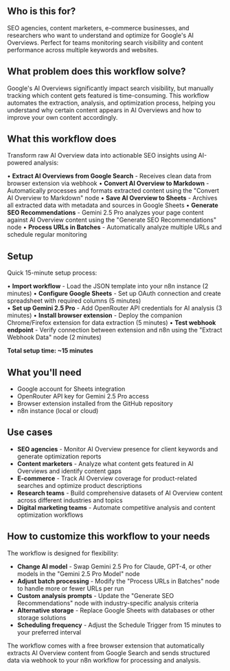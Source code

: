 ## Who is this for?

SEO agencies, content marketers, e-commerce businesses, and researchers who want to understand and optimize for Google's AI Overviews. Perfect for teams monitoring search visibility and content performance across multiple keywords and websites.

## What problem does this workflow solve?

Google's AI Overviews significantly impact search visibility, but manually tracking which content gets featured is time-consuming. This workflow automates the extraction, analysis, and optimization process, helping you understand why certain content appears in AI Overviews and how to improve your own content accordingly.

## What this workflow does

Transform raw AI Overview data into actionable SEO insights using AI-powered analysis:

• **Extract AI Overviews from Google Search** - Receives clean data from browser extension via webhook
• **Convert AI Overview to Markdown** - Automatically processes and formats extracted content using the "Convert AI Overview to Markdown" node
• **Save AI Overview to Sheets** - Archives all extracted data with metadata and sources in Google Sheets
• **Generate SEO Recommendations** - Gemini 2.5 Pro analyzes your page content against AI Overview content using the "Generate SEO Recommendations" node
• **Process URLs in Batches** - Automatically analyze multiple URLs and schedule regular monitoring

## Setup

Quick 15-minute setup process:

• **Import workflow** - Load the JSON template into your n8n instance (2 minutes)
• **Configure Google Sheets** - Set up OAuth connection and create spreadsheet with required columns (5 minutes)  
• **Set up Gemini 2.5 Pro** - Add OpenRouter API credentials for AI analysis (3 minutes)
• **Install browser extension** - Deploy the companion Chrome/Firefox extension for data extraction (5 minutes)
• **Test webhook endpoint** - Verify connection between extension and n8n using the "Extract Webhook Data" node (2 minutes)

**Total setup time: ~15 minutes**

## What you'll need

- Google account for Sheets integration
- OpenRouter API key for Gemini 2.5 Pro access
- Browser extension installed from the GitHub repository  
- n8n instance (local or cloud)

## Use cases

- **SEO agencies** - Monitor AI Overview presence for client keywords and generate optimization reports
- **Content marketers** - Analyze what content gets featured in AI Overviews and identify content gaps
- **E-commerce** - Track AI Overview coverage for product-related searches and optimize product descriptions
- **Research teams** - Build comprehensive datasets of AI Overview content across different industries and topics
- **Digital marketing teams** - Automate competitive analysis and content optimization workflows

## How to customize this workflow to your needs

The workflow is designed for flexibility:

- **Change AI model** - Swap Gemini 2.5 Pro for Claude, GPT-4, or other models in the "Gemini 2.5 Pro Model" node
- **Adjust batch processing** - Modify the "Process URLs in Batches" node to handle more or fewer URLs per run
- **Custom analysis prompts** - Update the "Generate SEO Recommendations" node with industry-specific analysis criteria
- **Alternative storage** - Replace Google Sheets with databases or other storage solutions
- **Scheduling frequency** - Adjust the Schedule Trigger from 15 minutes to your preferred interval

The workflow comes with a free browser extension that automatically extracts AI Overview content from Google Search and sends structured data via webhook to your n8n workflow for processing and analysis.
